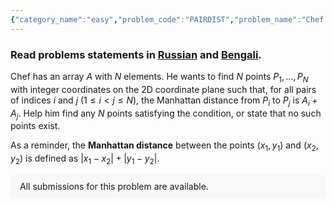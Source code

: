 ```yaml
---
{"category_name":"easy","problem_code":"PAIRDIST","problem_name":"Chef and Pairwise Distances","problemComponents":{"constraints":"- $1 \\leq T \\leq 10^4$\n- $1 \\leq N \\leq 2 \\cdot 10^5$\n- $1 \\leq A_i \\leq 10^9$\n- Sum of $N$ over all test cases does not exceed $2 \\cdot 10^5$\n","constraintsState":true,"subtasks":"- 30 points : $1 \\leq R \\leq 10000$\n- 70 points : $1 \\leq R \\leq 10^9$\n","subtasksState":false,"inputFormat":"- The first line contains an integer $T$ denoting the number of test cases. The $T$ test cases then follow.\n- The first line of each test case contains a single integer $N$.\n- The second line of each test case contains $N$ space-separated integers $A_1, A_2, \\ldots, A_N$.\n","inputFormatState":true,"outputFormat":"For each test case, if there is no set of points satisfying the stated condition, output `NO`.\n\nOtherwise, output `YES` on one line, then output $N$ lines. Each line should contain two integers $X_i$ and $Y_i$ ($-10^{18} \\leq X_i, Y_i \\leq 10^{18}$) denoting the $x$ and $y$ coordinates of the point $P_i$ respectively.\n\nIt can be proven that if a solution exists, then a solution exists under the constraints above.\n\nOutput is case insensitive.","outputFormatState":true,"sampleTestCases":{"0":{"id":1,"input":"3\n2\n5 13\n3\n8 4 20\n5\n2 9 12 3 8\n","output":"YES\n3 9\n13 17\nYES\n18 5\n10 1\n1 16\nNO\n","explanation":"- For the first test case, we can choose $P_1 = (3,9)$ and $P_2 = (13,17)$. The Manhattan distance between $P_1$ and $P_2$ is $|3-13|+|9-17|=18$, and $A_1 + A_2 = 5 + 13 = 18$.\n\n- For the second test case, we can choose $P_1 = (18,5)$, $P_2 = (10,1)$, and $P_3 = (1,16)$.\n\n    - The Manhattan distance between $P_1$ and $P_2$ is $|18-10|+|5-1|=12$, and $A_1 + A_2 = 8 + 4 = 12$.\n    - The Manhattan distance between $P_1$ and $P_3$ is $|18-1|+|5-16|=28$, and $A_1 + A_3 = 8 + 20 = 28$.\n    - The Manhattan distance between $P_2$ and $P_3$ is $|10-1|+|1-16|=24$, and $A_2 + A_3 = 4 + 20 = 24$.\n\n- For the third test case, it can be proven that there does not exist $5$ points satisfying these constraints.","isDeleted":false}}},"video_editorial_url":"","languages_supported":{"0":"CPP14","1":"C","2":"JAVA","3":"PYTH 3.6","4":"CPP17","5":"PYTH","6":"PYP3","7":"CS2","8":"ADA","9":"PYPY","10":"TEXT","11":"PAS fpc","12":"NODEJS","13":"RUBY","14":"PHP","15":"GO","16":"HASK","17":"TCL","18":"PERL","19":"SCALA","20":"LUA","21":"kotlin","22":"BASH","23":"JS","24":"LISP sbcl","25":"rust","26":"PAS gpc","27":"BF","28":"CLOJ","29":"R","30":"D","31":"CAML","32":"FORT","33":"ASM","34":"swift","35":"FS","36":"WSPC","37":"LISP clisp","38":"SQL","39":"SCM guile","40":"PERL6","41":"ERL","42":"CLPS","43":"ICK","44":"NICE","45":"PRLG","46":"ICON","47":"COB","48":"SCM chicken","49":"PIKE","50":"SCM qobi","51":"ST","52":"SQLQ","53":"NEM"},"max_timelimit":1,"source_sizelimit":50000,"problem_author":"flamestorm153","problem_tester":"","date_added":"17-09-2021","tags":{"0":"cook133","1":"easy","2":"flamestorm153"},"problem_difficulty_level":"Unavailable","best_tag":"","editorial_url":"https://discuss.codechef.com/problems/PAIRDIST","time":{"view_start_date":1632078002,"submit_start_date":1632078002,"visible_start_date":1632078002,"end_date":1735669800},"is_direct_submittable":false,"problemDiscussURL":"https://discuss.codechef.com/search?q=PAIRDIST","is_proctored":false,"visitedContests":{},"layout":"problem"}
---
```

### Read problems statements in [Russian](https://www.codechef.com/download/translated/COOK133/russian/PAIRDIST.pdf) and [Bengali](https://www.codechef.com/download/translated/COOK133/bengali/PAIRDIST.pdf).

Chef has an array $A$ with $N$ elements. He wants to find $N$ points $P_1, \dots, P_N$ with integer coordinates on the 2D coordinate plane such that, for all pairs of indices $i$ and $j$ ($1 \leq i \lt j \leq N$), the Manhattan distance from $P_i$ to $P_j$ is $A_i+A_j$. Help him find any $N$ points satisfying the condition, or state that no such points exist.

As a reminder, the **Manhattan distance** between the points $(x_1, y_1)$ and $(x_2, y_2)$ is defined as $|x_1 - x_2| + |y_1 - y_2|$.
<aside style='background: #f8f8f8;padding: 10px 15px;'><div>All submissions for this problem are available.</div></aside>